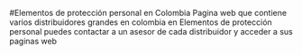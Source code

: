 #Elementos de protección personal en Colombia
Pagina web que contiene varios distribuidores grandes en colombia en Elementos de protección personal
puedes contactar a un asesor de cada distribuidor y acceder a sus paginas web
